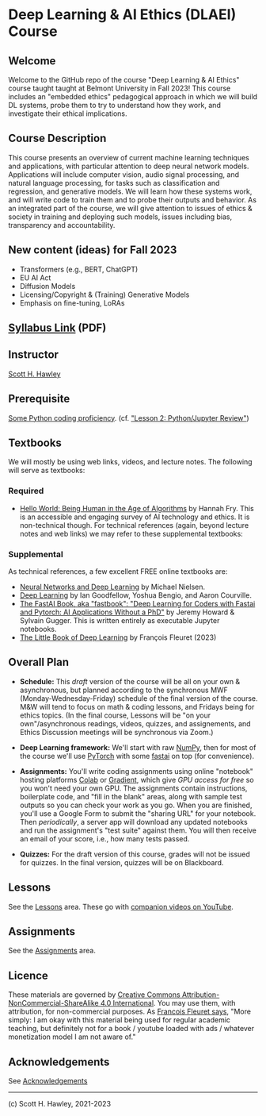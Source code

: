 # Deep Learning & AI Ethics (DLAEI) Course 


## Welcome 

Welcome to the GitHub repo of the course "Deep Learning &amp; AI Ethics" course taught taught at Belmont University in Fall 2023!  This course includes an "embedded ethics" pedagogical approach in which we will build DL systems, probe them to try to understand how they work, and investigate their ethical implications.  

## Course Description  

This course presents an overview of current machine learning techniques and applications, with particular attention to deep neural network models. Applications will include computer vision, audio signal processing, and natural language processing, for tasks such as classification and regression, and generative models. We will learn how these systems work, and will write code to train them and to probe their outputs and behavior. As an integrated part of the course, we will give attention to issues of ethics & society in training and deploying such models, issues including bias, transparency and accountability. 

## New content (ideas) for Fall 2023
* Transformers (e.g., BERT, ChatGPT)
* EU AI Act
* Diffusion Models
* Licensing/Copyright & (Training) Generative Models
* Emphasis on fine-tuning, LoRAs


## [Syllabus Link](https://www.dropbox.com/s/al0gaiehleqfhmt/HawleyS_PHYBSADSC4420_Fall2022.pdf?dl=0) (PDF)


## Instructor

[Scott H. Hawley](https://hedges.belmont.edu/~shawley) 


## Prerequisite

[Some Python coding proficiency](https://www.learnpython.org/). (cf. ["Lesson 2: Python/Jupyter Review"](https://github.com/drscotthawley/DLAIE/blob/main/Lessons/02_PythonReview.ipynb))


## Textbooks

We will mostly be using web links, videos, and lecture notes.  The following will serve as textbooks:

### Required

* [Hello World: Being Human in the Age of Algorithms](https://wwnorton.com/books/Hello-World) by Hannah Fry.  This is an accessible and engaging survey of AI technology and ethics. It is non-technical though. For technical references (again, beyond lecture notes and web links) we may refer to these supplemental textbooks:

###  Supplemental

As technical references, a few excellent FREE online textbooks are:

* [Neural Networks and Deep Learning](http://deeplearningandneuralnetworks.com/) by Michael Nielsen.
* [Deep Learning](https://www.deeplearningbook.org/) by Ian Goodfellow, Yoshua Bengio, and Aaron Courville.
* [The FastAI Book, aka "fastbook": "Deep Learning for Coders with Fastai and Pytorch: AI Applications Without a PhD"](https://github.com/fastai/fastbook) by Jeremy Howard & Sylvain Gugger. This is written entirely as executable Jupyter notebooks.
* [The Little Book of Deep Learning](https://fleuret.org/public/lbdl.pdf) by François Fleuret (2023)


## Overall Plan

* **Schedule:** This *draft* version of the course will be all on your own & asynchronous, but planned according to the synchronous MWF (Monday-Wednesday-Friday) schedule of the final version of the course.  M&W will tend to focus on math & coding lessons, and Fridays being for ethics topics.  (In the final course, Lessons will be "on your own"/asynchronous readings, videos, quizzes, and assignements, and Ethics Discussion meetings will be synchronous via Zoom.)  

* **Deep Learning framework:** We'll start with raw [NumPy](https://numpy.org/), then for most of the course we'll use [PyTorch](https://pytorch.org/) with some [fastai](https://github.com/fastai/fastai) on top (for convenience). 
* **Assignments:** You'll write coding assignments using online "notebook" hosting platforms [Colab](https://colab.research.google.com) or [Gradient](https://gradient.paperspace.com/), which give *GPU access for free* so you won't need your own GPU. The assignments contain instructions, boilerplate code, and "fill in the blank" areas, along with sample test outputs so you can check your work as you go. When you are finished, you'll use a Google Form to submit the "sharing URL" for your notebook. Then *periodically*, a server app will download any updated notebooks and run the assignment's "test suite" against them. You will then receive an email of your score, i.e., how many tests passed.
* **Quizzes:** For the draft version of this course, grades will not be issued for quizzes. In the final version, quizzes will be on Blackboard. 



## Lessons

See the [Lessons](Lessons/) area.  These go with [companion videos on YouTube](https://www.youtube.com/playlist?list=PLobhwAFRfHjDLcvyy2nB75CzeDa7gLQ09).

## Assignments

See the [Assignments](https://github.com/drscotthawley/DLAIE/tree/main/Assignments) area.


## Licence
These materials are governed by [Creative Commons Attribution-NonCommercial-ShareAlike 4.0 International](https://creativecommons.org/licenses/by-nc-sa/4.0/). You may use them, with attribution, for non-commercial purposes.  As [Francois Fleuret says](https://fleuret.org/dlc/#license), "More simply: I am okay with this material being used for regular academic teaching, but definitely not for a book / youtube loaded with ads / whatever monetization model I am not aware of."


## Acknowledgements
See [Acknowledgements](Acknowledgements.md)



---

(c) Scott H. Hawley, 2021-2023
